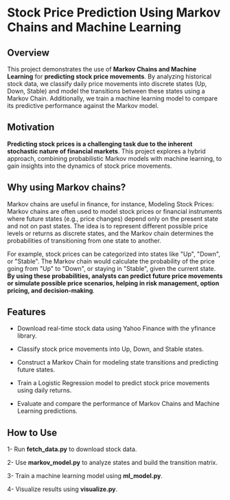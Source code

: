 # Stock Price Prediction Using Markov Chains and Machine Learning


## Overview

This project demonstrates the use of **Markov Chains and Machine Learning** for **predicting stock price movements**. By analyzing historical stock data, we classify daily price movements into discrete states (Up, Down, Stable) and model the transitions between these states using a Markov Chain. Additionally, we train a machine learning model to compare its predictive performance against the Markov model.



## Motivation

**Predicting stock prices is a challenging task due to the inherent stochastic nature of financial markets**. This project explores a hybrid approach, combining probabilistic Markov models with machine learning, to gain insights into the dynamics of stock price movements.

## Why using Markov chains?
Markov chains are useful in finance, for instance, Modeling Stock Prices: 
Markov chains are often used to model stock prices or financial instruments where future states (e.g., price changes) depend only on the present state and not on past states. The idea is to represent different possible price levels or returns as discrete states, and the Markov chain determines the probabilities of transitioning from one state to another.

For example, stock prices can be categorized into states like "Up", "Down", or "Stable". The Markov chain would calculate the probability of the price going from "Up" to "Down", or staying in "Stable", given the current state. **By using these probabilities, analysts can predict future price movements or simulate possible price scenarios, helping in risk management, option pricing, and decision-making**.


## Features

  -  Download real-time stock data using Yahoo Finance with the yfinance library.
    
  -  Classify stock price movements into Up, Down, and Stable states.
    
  -  Construct a Markov Chain for modeling state transitions and predicting future states.
    
  -  Train a Logistic Regression model to predict stock price movements using daily returns.
    
  -  Evaluate and compare the performance of Markov Chains and Machine Learning predictions.

## How to Use

  1- Run **fetch_data.py** to download stock data.
    
  2- Use **markov_model.py** to analyze states and build the transition matrix.
    
  3- Train a machine learning model using **ml_model.py**.
    
  4- Visualize results using **visualize.py**.

